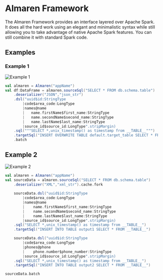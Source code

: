 # Almaren Framework

The Almaren Framework provides an interface layered over Apache Spark. It does all the hard work using an elegant and minimalistic syntax while still allowing you to take advantage of native Apache Spark features. You can still combine it with standard Spark code.


## Examples

### Example 1

![Example 1](https://raw.githubusercontent.com/music-of-the-ainur/almaren-framework/master/docs/images/example1.png)

```scala
val almaren = Almaren("appName")
val df:DataFrame = almaren.sourceSql("SELECT * FROM db.schema.table")
    .deserializer("JSON","json_str")
    .dsl("uuid$id:StringType
        |code$area_code:LongType
        |names@name
        |	name.firstName$first_name:StringType
        |	name.secondName$second_name:StringType
        |	name.lastName$last_name:StringType
        |source_id$source_id:LongType".stripMargin)
    .sql("""SELECT *,unix_timestamp() as timestamp from __TABLE__""")
    .targetSql("INSERT OVERWRITE TABLE default.target_table SELECT * FROM __TABLE__")
    .batch
```

## Example 2

![Example 2](https://raw.githubusercontent.com/music-of-the-ainur/almaren-framework/master/docs/images/example2.png)

```scala
val almaren = Almaren("appName")
val sourceData = almaren.sourceSql("SELECT * FROM db.schema.table")
    .deserializer("XML","xml_str").cache.fork
        
    sourceData.dsl("uuid$id:StringType
        |code$area_code:LongType
        |names@name
        |    name.firstName$first_name:StringType
        |    name.secondName$second_name:StringType
        |    name.lastName$last_name:StringType
        |source_id$source_id:LongType".stripMargin)
    .sql("SELECT *,unix_timestamp() as timestamp from __TABLE__")
    .targetSql("INSERT INTO TABLE output1 SELECT * FROM __TABLE__")

    sourceData.dsl("uuid$id:StringType
        |code$area_code:LongType
        |phones@phone
        |    phone.number$phone_number:StringType
        |source_id$source_id:LongType".stripMargin)
    .sql("SELECT *,unix_timestamp() as timestamp from __TABLE__")
    .targetSql("INSERT INTO TABLE output2 SELECT * FROM __TABLE__")

sourceData.batch
```
